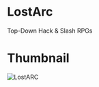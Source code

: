 # LostArc
 Top-Down Hack & Slash RPGs
 
# Thumbnail
![LostARC](https://user-images.githubusercontent.com/55690757/122998192-b905c000-d3e7-11eb-9762-8daee852c9fa.png)
